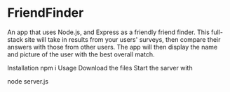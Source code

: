 # FriendFinder
An app that uses Node.js, and Express as a friendly friend finder. This full-stack site will take in results from your users' surveys, then compare their answers with those from other users. The app will then display the name and picture of the user with the best overall match.

Installation
npm i 
Usage
Download the files Start the sarver with

node server.js
